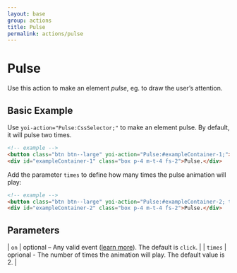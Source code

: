 ```yaml
---
layout: base
group: actions
title: Pulse
permalink: actions/pulse
---
```


# Pulse

<p class="intro">Use this action to make an element <i>pulse</i>, eg. to draw the user’s attention.</p>

## Basic Example

Use `yoi-action="Pulse:CssSelector;"` to make an element pulse. By default, it will pulse two times.

```html
<!-- example -->
<button class="btn btn--large" yoi-action="Pulse:#exampleContainer-1;">Pulse</button>
<div id="exampleContainer-1" class="box p-4 m-t-4 fs-2">Pulse.</div>
```

Add the parameter `times` to define how many times the pulse animation will play:

```html
<!-- example -->
<button class="btn btn--large" yoi-action="Pulse:#exampleContainer-2; times:4;">Pulse Four Times</button>
<div id="exampleContainer-2" class="box p-4 m-t-4 fs-2">Pulse.</div>
```

## Parameters

| `on`    | optional – Any valid event ([learn more](actions/index.html#the-on-parameter)). The default is `click`. |
| `times` | oprional - The number of times the animation will play. The default value is 2.                         |